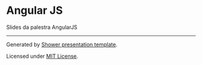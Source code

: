 # Angular JS

Slides da palestra AngularJS

---
Generated by [Shower presentation template](https://github.com/shower/shower/).

Licensed under [MIT License](http://en.wikipedia.org/wiki/MIT_License).
